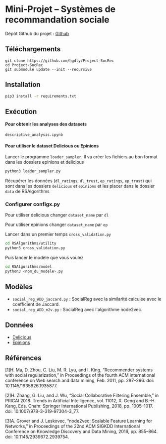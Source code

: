 # Mini-Projet – Systèmes de recommandation sociale

Dépôt Github du projet : [Github](https://github.com/hgdly/Project-SocRec)

## Téléchargements

```git
git clone https://github.com/hgdly/Project-SocRec
cd Project-SocRec
git submodule update --init --recursive
```

## Installation

```bash
pip3 install -r requirements.txt
```

## Exécution

#### Pour obtenir les analyses des datasets

```
descriptive_analysis.ipynb
```

#### Pour utiliser le dataset Delicious ou Epinions

Lancer le programme `loader_sampler`. Il va créer les fichiers au bon format dans les dossiers epinions et delicious

```bash
python3 loader_sampler.py
```

Récupérer les données (`dl_ratings`, `dl_trust`, `ep_ratings`, `ep_trust`) qui sont dans les dossiers `delicious` et `epinions` et les placer dans le dossier `data` de RSAlgorithms

### Configurer configx.py

Pour utiliser delicious changer `dataset_name` par `dl`

Pour utiliser epinions changer `dataset_name` par `ep`

Lancer dans un premier temps `cross_validation.py`

```bash
cd RSAlgorithms/utility
python3 cross_validation.py
```

Puis lancer le modèle que vous voulez

```bash
cd RSAlgorithms/model
python3 <nom_du_modele>.py
```

## Modèles

- `social_reg_ADD_jaccard.py` : SocialReg avec la similarité calculée avec le coefficient de Jaccard.
- `social_reg_ADD_n2v.py` : SocialReg avec l'algorithme node2vec.

## Données

- [Delicious](https://grouplens.org/datasets/hetrec-2011/)
- [Epinions](https://www.cse.msu.edu/~tangjili/datasetcode/truststudy.htm)

## Références

[1]H. Ma, D. Zhou, C. Liu, M. R. Lyu, and I. King, “Recommender systems with social regularization,” in Proceedings of the fourth ACM international conference on Web search and data mining, Feb. 2011, pp. 287–296. doi: 10.1145/1935826.1935877.

[2]H. Zhang, G. Liu, and J. Wu, “Social Collaborative Filtering Ensemble,” in PRICAI 2018: Trends in Artificial Intelligence, vol. 11012, X. Geng and B.-H. Kang, Eds. Cham: Springer International Publishing, 2018, pp. 1005–1017. doi: 10.1007/978-3-319-97304-3_77.

[3]A. Grover and J. Leskovec, “node2vec: Scalable Feature Learning for Networks,” in Proceedings of the 22nd ACM SIGKDD International Conference on Knowledge Discovery and Data Mining, 2016, pp. 855–864. doi: 10.1145/2939672.2939754.
